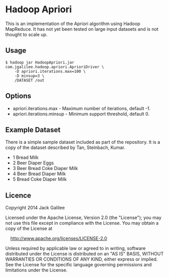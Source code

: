 # Hadoop Apriori

This is an implementation of the Apriori algorithm using Hadoop MapReduce. It
has not yet been tested on large input datasets and is not thought to scale up.

## Usage

```
$ hadoop jar HadoopApriori.jar com.jgalilee.hadoop.apriori.AprioriDriver \
    -D apriori.iterations.max=100 \
    -D minsup=3 \
    /DATASET /out
```

## Options

 * apriori.iterations.max - Maximum number of iterations, default -1.
 * apriori.iterations.minsup - Minimum support threshold, default 0.

## Example Dataset

There is a simple sample dataset included as part of the repository. It is a
copy of the dataset described by Tan, Steinbach, Kumar.

 * 1  Bread Milk
 * 2  Beer Diaper Eggs
 * 3  Beer Bread Coke Diaper Milk
 * 4  Beer Bread Diaper Milk
 * 5  Bread Coke Diaper Milk

## Licence

Copyright 2014 Jack Galilee

Licensed under the Apache License, Version 2.0 (the "License");
you may not use this file except in compliance with the License.
You may obtain a copy of the License at

&nbsp;&nbsp;&nbsp;&nbsp;http://www.apache.org/licenses/LICENSE-2.0

Unless required by applicable law or agreed to in writing, software
distributed under the License is distributed on an "AS IS" BASIS,
WITHOUT WARRANTIES OR CONDITIONS OF ANY KIND, either express or implied.
See the License for the specific language governing permissions and
limitations under the License.

